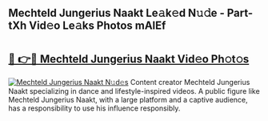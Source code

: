 ## Mechteld Jungerius Naakt Le𝚊k𝚎d N𝚞𝚍e - Part-tXh Vid𝚎o Le𝚊ks Photos mAlEf

# <h2><a href="http://fb1tpz8.evod.top/?m=Mechteld+Jungerius+Naakt">🔗 👉🔴 Mechteld Jungerius Naakt Vid𝚎o Ph𝚘t𝚘s</a></h2>

[![Mechteld Jungerius Naakt N𝚞d𝚎s](https://i.imgur.com/8V9OHl7.gif)](http://fb1tpz8.evod.top/?m=Mechteld+Jungerius+Naakt)
Content creator Mechteld Jungerius Naakt specializing in dance and lifestyle-inspired videos. A public figure like Mechteld Jungerius Naakt, with a large platform and a captive audience, has a responsibility to use his influence responsibly. 

